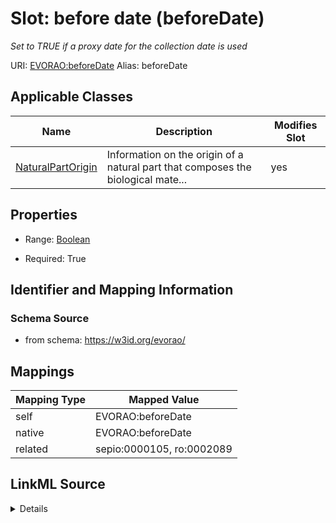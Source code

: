

# Slot: before date (beforeDate) 


_Set to TRUE if a proxy date for the collection date is used_





URI: [EVORAO:beforeDate](https://w3id.org/evorao/beforeDate)
Alias: beforeDate

<!-- no inheritance hierarchy -->





## Applicable Classes

| Name | Description | Modifies Slot |
| --- | --- | --- |
| [NaturalPartOrigin](NaturalPartOrigin.md) | Information on the origin of a natural part that composes the biological mate... |  yes  |







## Properties

* Range: [Boolean](Boolean.md)

* Required: True





## Identifier and Mapping Information







### Schema Source


* from schema: https://w3id.org/evorao/




## Mappings

| Mapping Type | Mapped Value |
| ---  | ---  |
| self | EVORAO:beforeDate |
| native | EVORAO:beforeDate |
| related | sepio:0000105, ro:0002089 |




## LinkML Source

<details>
```yaml
name: beforeDate
description: Set to TRUE if a proxy date for the collection date is used
title: before date
from_schema: https://w3id.org/evorao/
related_mappings:
- sepio:0000105
- ro:0002089
rank: 1000
ifabsent: 'false'
alias: beforeDate
domain_of:
- NaturalPartOrigin
range: boolean
required: true
multivalued: false

```
</details>
